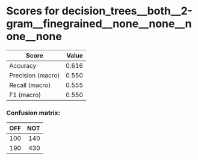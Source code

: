 # Scores for decision_trees__both__2-gram__finegrained__none__none__none__none
|      Score      |Value|
|-----------------|----:|
|Accuracy         |0.616|
|Precision (macro)|0.550|
|Recall (macro)   |0.555|
|F1 (macro)       |0.550|

### Confusion matrix:
|OFF|NOT|
|--:|--:|
|100|140|
|190|430|
